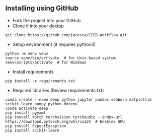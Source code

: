 ## Installing using GitHub
- Fork the project into your GitHub
- Clone it into your dektop
```
git clone https://github.com/jacesca/CICD-Workflow.git
```
- Setup environment (it requires python3)
```
python -m venv venv
source venv/bin/activate  # for Unix-based system
venv\Scripts\activate  # for Windows
```
- Install requirements
```
pip install -r requirements.txt
```
- Required libraries (Review requirements.txt)
```
conda create --name deep python jupyter pandas seaborn matplotlib scikit-learn numpy python-dotenv
conda activate deep
pip install pyyaml
pip install torch torchvision torchaudio --index-url https://download.pytorch.org/whl/cu124  # Enables GPU
pip install ExpectException
pip install scikit-learn
```

